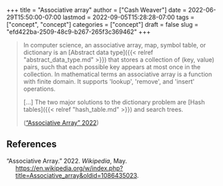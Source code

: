 +++
title = "Associative array"
author = ["Cash Weaver"]
date = 2022-06-29T15:50:00-07:00
lastmod = 2022-09-05T15:28:28-07:00
tags = ["concept", "concept"]
categories = ["concept"]
draft = false
slug = "efd422ba-2509-48c9-b267-265f3c369462"
+++

> In computer science, an associative array, map, symbol table, or dictionary is an [Abstract data type]({{< relref "abstract_data_type.md" >}}) that stores a collection of (key, value) pairs, such that each possible key appears at most once in the collection. In mathematical terms an associative array is a function with finite domain. It supports 'lookup', 'remove', and 'insert' operations.
>
> [...] The two major solutions to the dictionary problem are [Hash tables]({{< relref "hash_table.md" >}}) and search trees.
>
> (<a href="#citeproc_bib_item_1">“Associative Array” 2022</a>)

## References

<style>.csl-entry{text-indent: -1.5em; margin-left: 1.5em;}</style><div class="csl-bib-body">
  <div class="csl-entry"><a id="citeproc_bib_item_1"></a>“Associative Array.” 2022. <i>Wikipedia</i>, May. <a href="https://en.wikipedia.org/w/index.php?title=Associative_array&oldid=1086435023">https://en.wikipedia.org/w/index.php?title=Associative_array&#38;oldid=1086435023</a>.</div>
</div>

